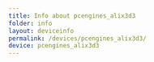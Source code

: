 ```yaml
---
title: Info about pcengines_alix3d3
folder: info
layout: deviceinfo
permalink: /devices/pcengines_alix3d3/
device: pcengines_alix3d3
---
```

